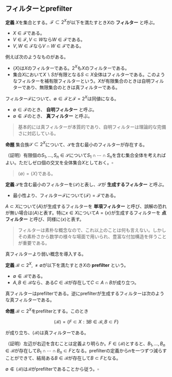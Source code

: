 
## フィルターとprefilter

__定義__ $X$を集合とする。$\mathscr{F}\subset 2^{X}$が以下を満たすとき$X$の **フィルター** と呼ぶ。

- $X\in\mathscr{F}$である。
- $V\in\mathscr{F}, V\subset W$なら$W\in\mathscr{F}$である。
- $V, W\in\mathscr{F}$なら$V\cap W\in\mathscr{F}$である。

例えば次のようなものがある。

- $\lbrace X \rbrace$は$X$のフィルターである。$2^{X}$も$X$のフィルターである。
- 集合$X$において$X\backslash S$が有限となる$S\subset X$全体はフィルターである。このようなフィルターを補有限フィルターという。$X$が有限集合のときは自明フィルターであり、無限集合のときは真フィルターである。

フィルター$\mathscr{F}$について、$\emptyset\in\mathscr{F}$と$\mathscr{F}=2^{X}$は同値になる。

- $\emptyset\in\mathscr{F}$のとき、 **自明フィルター** と呼ぶ。
- $\emptyset\notin\mathscr{F}$のとき、 **真フィルター** と呼ぶ。

> 基本的には真フィルターが本質的であり、自明フィルターは理論的な完備さに対応している。

__命題__ 集合族$\mathscr{S}\subset 2^{X}$について、$\mathscr{S}$を含む最小のフィルターが存在する。

（証明）有限個の$S_{1}, \dotsc, S_{n}\in\mathscr{S}$について$S_{1}\cap\dotsm\cap S_{n}$を含む集合全体を考えればよい。ただしゼロ個の交叉を全体集合$X$としておく。$\square$

> $\langle \emptyset \rangle=\lbrace X \rbrace$である。

__定義__ $\mathscr{S}$を含む最小のフィルターを$\langle \mathscr{S} \rangle$と表し、$\mathscr{S}$が **生成するフィルター** と呼ぶ。

- 最小性より、フィルター$\mathscr{F}$について$\langle \mathscr{F} \rangle=\mathscr{F}$である。

$A\subset X$について$\lbrace A \rbrace$が生成するフィルターを **単項フィルター** と呼び、誤解の恐れが無い場合は$\langle A \rangle$と表す。特に$x\in X$について$A=\lbrace x \rbrace$が生成するフィルターを **点フィルター** と呼び、同様に$\langle x \rangle$と表す。

> フィルターは素朴な概念なので、これ以上のことは何も言えない。しかしその素朴さから数学の様々な場面で用いられ、豊富な付加構造を伴うことが重要である。

真フィルターより弱い概念を導入する。

__定義__ $\mathscr{B}\subset 2^{X}, \neq\emptyset$が以下を満たすとき$X$の **prefilter** という。

- $\emptyset\notin\mathscr{B}$である。
- $A, B\in\mathscr{B}$なら、ある$C\in\mathscr{B}$が存在して$C\subset A\cap B$が成り立つ。

真フィルターはprefilterである。逆にprefilterが生成するフィルターは次のような真フィルターである。

__命題__ $\mathscr{B}\subset 2^{X}$をprefilterとする。このとき

$$
\langle \mathscr{B} \rangle=\lbrace F\subset X : \exists B\in\mathscr{B}, B\subset F \rbrace
$$

が成り立ち、$\langle \mathscr{B} \rangle$は真フィルターである。

（証明）左辺が右辺を含むことは定義より明らか。$F\in\langle \mathscr{B} \rangle$とすると、$B_{1}, \dotsc, B_{n}\in\mathscr{B}$が存在して$B_{1}\cap\dotsm\cap B_{n}\subset F$となる。prefilterの定義から$n$を一つずつ減らすことができて、結局ある$B\in\mathscr{B}$が存在して$B\subset F$となる。

$\emptyset\notin\langle \mathscr{B} \rangle$は$\mathscr{B}$がprefilterであることから従う。$\square$



